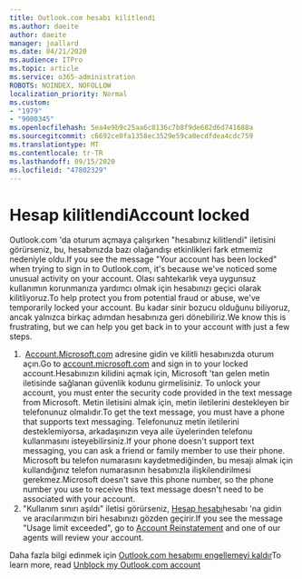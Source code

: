 ```yaml
---
title: Outlook.com hesabı kilitlendi
ms.author: daeite
author: daeite
manager: joallard
ms.date: 04/21/2020
ms.audience: ITPro
ms.topic: article
ms.service: o365-administration
ROBOTS: NOINDEX, NOFOLLOW
localization_priority: Normal
ms.custom:
- "1979"
- "9000345"
ms.openlocfilehash: 5ea4e9b9c25aa6c8136c7b8f9de682d6d741688a
ms.sourcegitcommit: c6692ce0fa1358ec3529e59ca0ecdfdea4cdc759
ms.translationtype: MT
ms.contentlocale: tr-TR
ms.lasthandoff: 09/15/2020
ms.locfileid: "47802329"
---
```

# <a name="account-locked"></a><span data-ttu-id="ce884-102">Hesap kilitlendi</span><span class="sxs-lookup"><span data-stu-id="ce884-102">Account locked</span></span>

<span data-ttu-id="ce884-103">Outlook.com 'da oturum açmaya çalışırken "hesabınız kilitlendi" iletisini görürseniz, bu, hesabınızda bazı olağandışı etkinlikleri fark etmemiz nedeniyle oldu.</span><span class="sxs-lookup"><span data-stu-id="ce884-103">If you see the message "Your account has been locked" when trying to sign in to Outlook.com, it's because we've noticed some unusual activity on your account.</span></span> <span data-ttu-id="ce884-104">Olası sahtekarlık veya uygunsuz kullanımın korunmanıza yardımcı olmak için hesabınızı geçici olarak kilitliyoruz.</span><span class="sxs-lookup"><span data-stu-id="ce884-104">To help protect you from potential fraud or abuse, we've temporarily locked your account.</span></span> <span data-ttu-id="ce884-105">Bu kadar sinir bozucu olduğunu biliyoruz, ancak yalnızca birkaç adımdan hesabınıza geri dönebiliriz.</span><span class="sxs-lookup"><span data-stu-id="ce884-105">We know this is frustrating, but we can help you get back in to your account with just a few steps.</span></span>

1. <span data-ttu-id="ce884-106"> [Account.Microsoft.com](https://go.microsoft.com/fwlink/?linkid=2090484) adresine gidin ve kilitli hesabınızda oturum açın.</span><span class="sxs-lookup"><span data-stu-id="ce884-106">Go to [account.microsoft.com](https://go.microsoft.com/fwlink/?linkid=2090484) and sign in to your locked account.</span></span><span data-ttu-id="ce884-107">Hesabınızın kilidini açmak için, Microsoft 'tan gelen metin iletisinde sağlanan güvenlik kodunu girmelisiniz.</span><span class="sxs-lookup"><span data-stu-id="ce884-107"> To unlock your account, you must enter the security code provided in the text message from Microsoft.</span></span> <span data-ttu-id="ce884-108">Metin iletisini almak için, metin iletilerini destekleyen bir telefonunuz olmalıdır.</span><span class="sxs-lookup"><span data-stu-id="ce884-108">To get the text message, you must have a phone that supports text messaging.</span></span> <span data-ttu-id="ce884-109">Telefonunuz metin iletilerini desteklemiyorsa, arkadaşınızın veya aile üyelerinden telefonu kullanmasını isteyebilirsiniz.</span><span class="sxs-lookup"><span data-stu-id="ce884-109">If your phone doesn't support text messaging, you can ask a friend or family member to use their phone.</span></span> <span data-ttu-id="ce884-110">Microsoft bu telefon numarasını kaydetmediğinden, bu mesajı almak için kullandığınız telefon numarasının hesabınızla ilişkilendirilmesi gerekmez.</span><span class="sxs-lookup"><span data-stu-id="ce884-110">Microsoft doesn't save this phone number, so the phone number you use to receive this text message doesn't need to be associated with your account.</span></span>
2. <span data-ttu-id="ce884-111">"Kullanım sınırı aşıldı" iletisi görürseniz, [Hesap hesabı](https://go.microsoft.com/fwlink/?linkid=2090483)hesabı 'na gidin   ve aracılarımızın biri hesabınızı gözden geçirir.</span><span class="sxs-lookup"><span data-stu-id="ce884-111">If you see the message "Usage limit exceeded", go to [Account Reinstatement](https://go.microsoft.com/fwlink/?linkid=2090483) and one of our agents will review your account.</span></span>

<span data-ttu-id="ce884-112">Daha fazla bilgi edinmek için [Outlook.com hesabımı engellemeyi kaldır](https://support.office.com/article/f4ad2701-d166-4d8b-8a6a-9af2a1f8a4c4?wt.mc_id=Office_Outlook_com_Alchemy)</span><span class="sxs-lookup"><span data-stu-id="ce884-112">To learn more, read [Unblock my Outlook.com account](https://support.office.com/article/f4ad2701-d166-4d8b-8a6a-9af2a1f8a4c4?wt.mc_id=Office_Outlook_com_Alchemy)</span></span> 